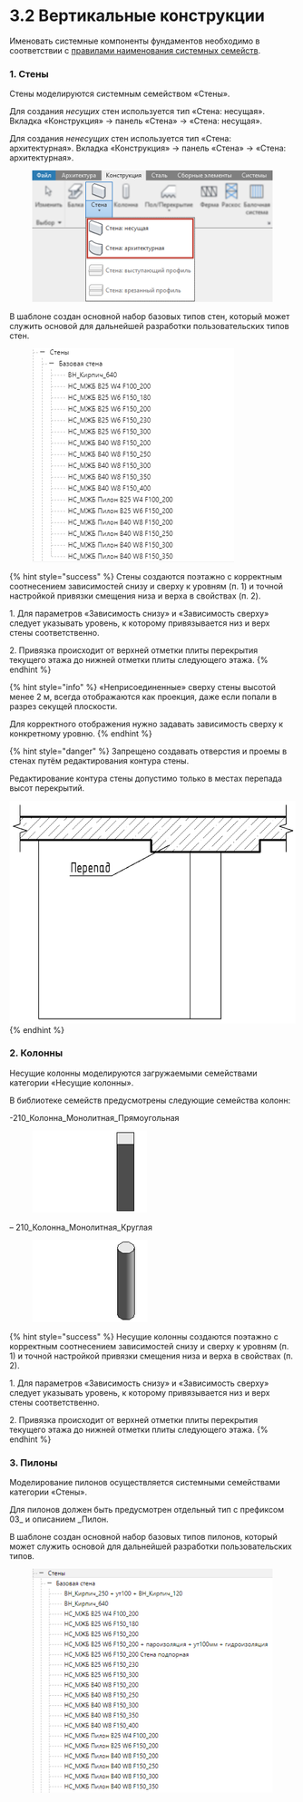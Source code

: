 # 3.2 Вертикальные конструкции

Именовать системные компоненты фундаментов необходимо в соответствии с [правилами наименования системных семейств](../../reglament-bim/interactive-blocks.md).

### 1. **Стены** <a href="#id-1.-steny" id="id-1.-steny"></a>

Стены моделируются системным семейством «Стены».

Для создания _несущих_ стен используется тип «Стена: несущая». Вкладка «Конструкция» -> панель «Стена» -> «Стена: несущая».

Для создания _ненесущих_ стен используется тип «Стена: архитектурная». Вкладка «Конструкция» -> панель «Стена» -> «Стена: архитектурная».

<figure><img src="../../.gitbook/assets/image (28).png" alt=""><figcaption></figcaption></figure>

В шаблоне создан основной набор базовых типов стен, который может служить основой для дальнейшей разработки пользовательских типов стен.

<figure><img src="../../.gitbook/assets/2025-06-10_14-15-54.png" alt=""><figcaption></figcaption></figure>

{% hint style="success" %}
Стены создаются поэтажно с корректным соотнесением зависимостей снизу и сверху к уровням (п. 1) и точной настройкой привязки смещения низа и верха в свойствах (п. 2).

1\. Для параметров «Зависимость снизу» и «Зависимость сверху» следует указывать уровень, к которому привязывается низ и верх стены соответственно.

2\. Привязка происходит от верхней отметки плиты перекрытия текущего этажа до нижней отметки плиты следующего этажа.
{% endhint %}

{% hint style="info" %}
«Неприсоединенные» сверху стены высотой менее 2 м, всегда отображаются как проекция, даже если попали в разрез секущей плоскости.

Для корректного отображения нужно задавать зависимость сверху к конкретному уровню.
{% endhint %}

{% hint style="danger" %}
Запрещено создавать отверстия и проемы в стенах путём редактирования контура стены.

Редактирование контура стены допустимо только в местах перепада высот перекрытий.

<img src="../../.gitbook/assets/image (1) (2).png" alt="" data-size="original">
{% endhint %}

### 2. **Колонны** <a href="#id-2.-kolonny" id="id-2.-kolonny"></a>

Несущие колонны моделируются загружаемыми семействами категории «Несущие колонны».

В библиотеке семейств предусмотрены следующие семейства колонн:

-210\_Колонна\_Монолитная\_Прямоугольная

<figure><img src="../../.gitbook/assets/image (2) (2).png" alt=""><figcaption></figcaption></figure>

– 210\_Колонна\_Монолитная\_Круглая

<figure><img src="../../.gitbook/assets/image (3) (2).png" alt=""><figcaption></figcaption></figure>

{% hint style="success" %}
Несущие колонны создаются поэтажно с корректным соотнесением зависимостей снизу и сверху к уровням (п. 1) и точной настройкой привязки смещения низа и верха в свойствах (п. 2).

1\. Для параметров «Зависимость снизу» и «Зависимость сверху» следует указывать уровень, к которому привязывается низ и верх стены соответственно.

2\. Привязка происходит от верхней отметки плиты перекрытия текущего этажа до нижней отметки плиты следующего этажа.
{% endhint %}

### 3. **Пилоны** <a href="#id-3.-pilony" id="id-3.-pilony"></a>

Моделирование пилонов осуществляется системными семействами категории «Стены».

Для пилонов должен быть предусмотрен отдельный тип с префиксом 03\_ и описанием \_Пилон.

В шаблоне создан основной набор базовых типов пилонов, который может служить основой для дальнейшей разработки пользовательских типов.

<figure><img src="../../.gitbook/assets/Стены_Типы.png" alt=""><figcaption></figcaption></figure>

